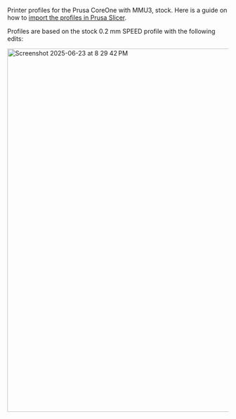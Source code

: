 Printer profiles for the Prusa CoreOne with MMU3, stock. Here is a guide on how to [import the profiles in Prusa Slicer](https://help.prusa3d.com/article/how-to-import-and-export-custom-profiles-in-prusaslicer_382766).

Profiles are based on the stock 0.2 mm SPEED profile with the following edits:

<img width="827" alt="Screenshot 2025-06-23 at 8 29 42 PM" src="https://github.com/user-attachments/assets/d3222f66-2bba-49e2-acf8-cde8fff46d94" />

